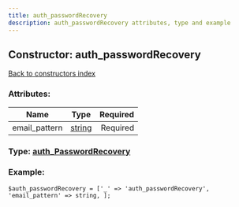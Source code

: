 ```yaml
---
title: auth_passwordRecovery
description: auth_passwordRecovery attributes, type and example
---
```

## Constructor: auth\_passwordRecovery  
[Back to constructors index](index.md)



### Attributes:

| Name     |    Type       | Required |
|----------|:-------------:|---------:|
|email\_pattern|[string](../types/string.md) | Required|



### Type: [auth\_PasswordRecovery](../types/auth_PasswordRecovery.md)


### Example:

```
$auth_passwordRecovery = ['_' => 'auth_passwordRecovery', 'email_pattern' => string, ];
```  

